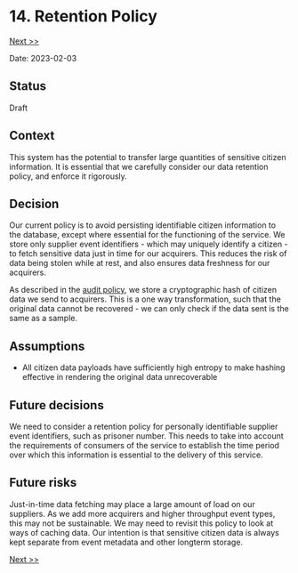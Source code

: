 # 14. Retention Policy

[Next >>](9999-end.md)

Date: 2023-02-03

## Status

Draft

## Context

This system has the potential to transfer large quantities of sensitive citizen information. It is essential that we carefully
consider our data retention policy, and enforce it rigorously.

## Decision

Our current policy is to avoid persisting identifiable citizen information to the database, except where essential for
the functioning of the service. We store only supplier event identifiers - which may uniquely identify a citizen - to
fetch sensitive data just in time for our acquirers.
This reduces the risk of data being stolen while at rest, and also ensures data freshness for our acquirers.

As described in the [audit policy](0013-event-auditing.md), we store a cryptographic hash of citizen data we send to acquirers.
This is a one way transformation, such that the original data cannot be recovered - we can only check if the data sent is
the same as a sample.

## Assumptions
 - All citizen data payloads have sufficiently high entropy to make hashing effective in rendering the original data unrecoverable


## Future decisions
We need to consider a retention policy for personally identifiable supplier event identifiers, such as prisoner number.
This needs to take into account the requirements of consumers of the service to establish the time period over which this
information is essential to the delivery of this service.

## Future risks
Just-in-time data fetching may place a large amount of load on our suppliers. As we add more acquirers and higher throughput
event types, this may not be sustainable. We may need to revisit this policy to look at ways of caching data. Our intention
is that sensitive citizen data is always kept separate from event metadata and other longterm storage.



[Next >>](9999-end.md)

